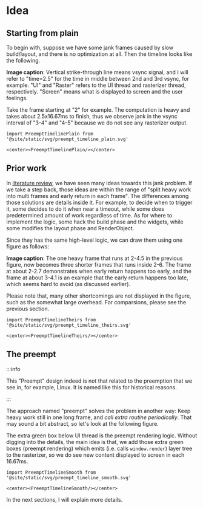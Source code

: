 # Idea

## Starting from plain

To begin with, suppose we have some jank frames caused by slow build/layout, and there is no optimization at all. Then the timeline looks like the following.

**Image caption**: Vertical strike-through line means vsync signal, and I will refer to "time=2.5" for the time in middle between 2nd and 3rd vsync, for example. "UI" and "Raster" refers to the UI thread and rasterizer thread, respectively. "Screen" means what is displayed to screen and the user feelings.

Take the frame starting at "2" for example. The computation is heavy and takes about 2.5x16.67ms to finish, thus we observe jank in the vsync interval of "3-4" and "4-5" because we do not see any rasterizer output.

```mdx-code-block
import PreemptTimelinePlain from '@site/static/svg/preempt_timeline_plain.svg'

<center><PreemptTimelinePlain/></center>
```

## Prior work

In [literature review](../../review/summary), we have seen many ideas towards this jank problem. If we take a step back, those ideas are within the range of "split heavy work into multi frames and early return in each frame". The differences among those solutions are details inside it. For example, to decide when to trigger it, some decides to do it when near a timeout, while some does predetermined amount of work regardless of time. As for where to implement the logic, some hack the build phase and the widgets, while some modifies the layout phase and RenderObject.

Since they has the same high-level logic, we can draw them using one figure as follows:

**Image caption**: The one heavy frame that runs at 2-4.5 in the previous figure, now becomes three shorter frames that runs inside 2-6. The frame at about 2-2.7 demonstrates when early return happens too early, and the frame at about 3-4.1 is an example that the early return happens too late, which seems hard to avoid (as discussed earlier).

Please note that, many other shortcomings are not displayed in the figure, such as the somewhat large overhead. For comparsions, please see the previous section.

```mdx-code-block
import PreemptTimelineTheirs from '@site/static/svg/preempt_timeline_theirs.svg'

<center><PreemptTimelineTheirs/></center>
```

## The preempt

:::info

This "Preempt" design indeed is not that related to the preemption that we see in, for example, Linux. It is named like this for historical reasons.

:::

The approach named "preempt" solves the problem in another way: Keep heavy work still in one long frame, and *call extra routine periodically*. That may sound a bit abstract, so let's look at the following figure.

The extra green box below UI thread is the preempt rendering logic. Without digging into the details, the main idea is that, we add those extra green boxes (preempt rendering) which emits (i.e. calls `window.render`) layer tree to the rasterizer, so we do see new content displayed to screen in each 16.67ms.

```mdx-code-block
import PreemptTimelineSmooth from '@site/static/svg/preempt_timeline_smooth.svg'

<center><PreemptTimelineSmooth/></center>
```

In the next sections, I will explain more details.
